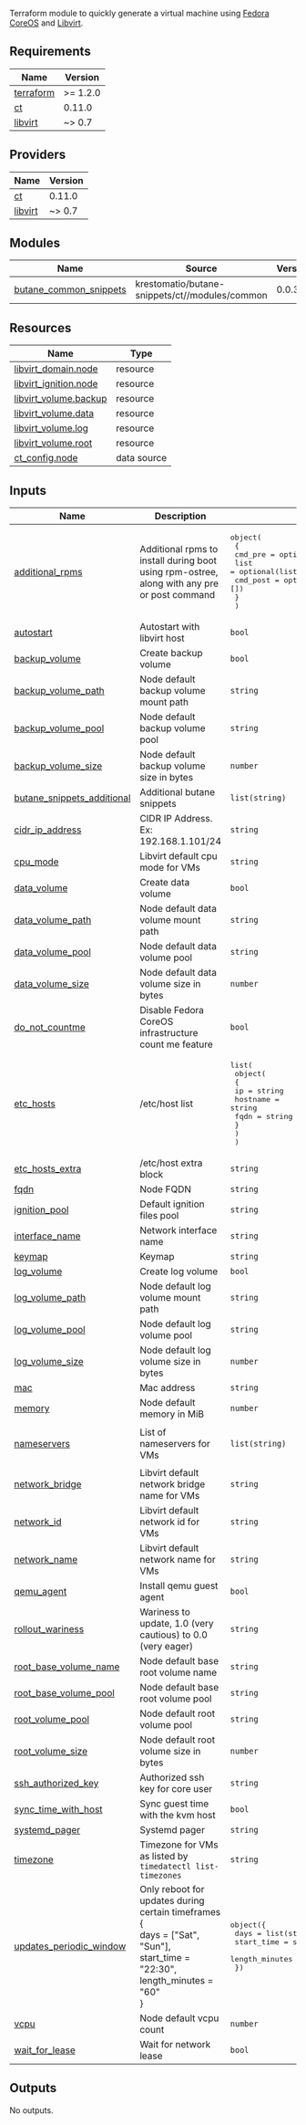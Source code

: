 Terraform module to quickly generate a virtual machine using [Fedora CoreOS](https://docs.fedoraproject.org/en-US/fedora-coreos/) and [Libvirt](https://libvirt.org/).

## Requirements

| Name                                                                      | Version  |
| ------------------------------------------------------------------------- | -------- |
| <a name="requirement_terraform"></a> [terraform](#requirement\_terraform) | >= 1.2.0 |
| <a name="requirement_ct"></a> [ct](#requirement\_ct)                      | 0.11.0   |
| <a name="requirement_libvirt"></a> [libvirt](#requirement\_libvirt)       | ~> 0.7   |

## Providers

| Name                                                          | Version |
| ------------------------------------------------------------- | ------- |
| <a name="provider_ct"></a> [ct](#provider\_ct)                | 0.11.0  |
| <a name="provider_libvirt"></a> [libvirt](#provider\_libvirt) | ~> 0.7  |

## Modules

| Name                                                                                                       | Source                                         | Version |
| ---------------------------------------------------------------------------------------------------------- | ---------------------------------------------- | ------- |
| <a name="module_butane_common_snippets"></a> [butane\_common\_snippets](#module\_butane\_common\_snippets) | krestomatio/butane-snippets/ct//modules/common | 0.0.3   |

## Resources

| Name                                                                                                              | Type        |
| ----------------------------------------------------------------------------------------------------------------- | ----------- |
| [libvirt_domain.node](https://registry.terraform.io/providers/dmacvicar/libvirt/latest/docs/resources/domain)     | resource    |
| [libvirt_ignition.node](https://registry.terraform.io/providers/dmacvicar/libvirt/latest/docs/resources/ignition) | resource    |
| [libvirt_volume.backup](https://registry.terraform.io/providers/dmacvicar/libvirt/latest/docs/resources/volume)   | resource    |
| [libvirt_volume.data](https://registry.terraform.io/providers/dmacvicar/libvirt/latest/docs/resources/volume)     | resource    |
| [libvirt_volume.log](https://registry.terraform.io/providers/dmacvicar/libvirt/latest/docs/resources/volume)      | resource    |
| [libvirt_volume.root](https://registry.terraform.io/providers/dmacvicar/libvirt/latest/docs/resources/volume)     | resource    |
| [ct_config.node](https://registry.terraform.io/providers/poseidon/ct/0.11.0/docs/data-sources/config)             | data source |

## Inputs

| Name                                                                                                                 | Description                                                                                                                                                   | Type                                                                                                                                                                                     | Default                                                                    | Required |
| -------------------------------------------------------------------------------------------------------------------- | ------------------------------------------------------------------------------------------------------------------------------------------------------------- | ---------------------------------------------------------------------------------------------------------------------------------------------------------------------------------------- | -------------------------------------------------------------------------- | :------: |
| <a name="input_additional_rpms"></a> [additional\_rpms](#input\_additional\_rpms)                                    | Additional rpms to install during boot using rpm-ostree, along with any pre or post command                                                                   | <pre>object(<br>    {<br>      cmd_pre  = optional(list(string), [])<br>      list     = optional(list(string), [])<br>      cmd_post = optional(list(string), [])<br>    }<br>  )</pre> | <pre>{<br>  "cmd_post": [],<br>  "cmd_pre": [],<br>  "list": []<br>}</pre> |    no    |
| <a name="input_autostart"></a> [autostart](#input\_autostart)                                                        | Autostart with libvirt host                                                                                                                                   | `bool`                                                                                                                                                                                   | `true`                                                                     |    no    |
| <a name="input_backup_volume"></a> [backup\_volume](#input\_backup\_volume)                                          | Create backup volume                                                                                                                                          | `bool`                                                                                                                                                                                   | `true`                                                                     |    no    |
| <a name="input_backup_volume_path"></a> [backup\_volume\_path](#input\_backup\_volume\_path)                         | Node default backup volume mount path                                                                                                                         | `string`                                                                                                                                                                                 | `"/var/mnt/backup"`                                                        |    no    |
| <a name="input_backup_volume_pool"></a> [backup\_volume\_pool](#input\_backup\_volume\_pool)                         | Node default backup volume pool                                                                                                                               | `string`                                                                                                                                                                                 | `null`                                                                     |    no    |
| <a name="input_backup_volume_size"></a> [backup\_volume\_size](#input\_backup\_volume\_size)                         | Node default backup volume size in bytes                                                                                                                      | `number`                                                                                                                                                                                 | `21474836480`                                                              |    no    |
| <a name="input_butane_snippets_additional"></a> [butane\_snippets\_additional](#input\_butane\_snippets\_additional) | Additional butane snippets                                                                                                                                    | `list(string)`                                                                                                                                                                           | `[]`                                                                       |    no    |
| <a name="input_cidr_ip_address"></a> [cidr\_ip\_address](#input\_cidr\_ip\_address)                                  | CIDR IP Address. Ex: 192.168.1.101/24                                                                                                                         | `string`                                                                                                                                                                                 | `null`                                                                     |    no    |
| <a name="input_cpu_mode"></a> [cpu\_mode](#input\_cpu\_mode)                                                         | Libvirt default cpu mode for VMs                                                                                                                              | `string`                                                                                                                                                                                 | `"host-passthrough"`                                                       |    no    |
| <a name="input_data_volume"></a> [data\_volume](#input\_data\_volume)                                                | Create data volume                                                                                                                                            | `bool`                                                                                                                                                                                   | `true`                                                                     |    no    |
| <a name="input_data_volume_path"></a> [data\_volume\_path](#input\_data\_volume\_path)                               | Node default data volume mount path                                                                                                                           | `string`                                                                                                                                                                                 | `"/var/mnt/data"`                                                          |    no    |
| <a name="input_data_volume_pool"></a> [data\_volume\_pool](#input\_data\_volume\_pool)                               | Node default data volume pool                                                                                                                                 | `string`                                                                                                                                                                                 | `null`                                                                     |    no    |
| <a name="input_data_volume_size"></a> [data\_volume\_size](#input\_data\_volume\_size)                               | Node default data volume size in bytes                                                                                                                        | `number`                                                                                                                                                                                 | `21474836480`                                                              |    no    |
| <a name="input_do_not_countme"></a> [do\_not\_countme](#input\_do\_not\_countme)                                     | Disable Fedora CoreOS infrastructure count me feature                                                                                                         | `bool`                                                                                                                                                                                   | `true`                                                                     |    no    |
| <a name="input_etc_hosts"></a> [etc\_hosts](#input\_etc\_hosts)                                                      | /etc/host list                                                                                                                                                | <pre>list(<br>    object(<br>      {<br>        ip       = string<br>        hostname = string<br>        fqdn     = string<br>      }<br>    )<br>  )</pre>                             | `null`                                                                     |    no    |
| <a name="input_etc_hosts_extra"></a> [etc\_hosts\_extra](#input\_etc\_hosts\_extra)                                  | /etc/host extra block                                                                                                                                         | `string`                                                                                                                                                                                 | `null`                                                                     |    no    |
| <a name="input_fqdn"></a> [fqdn](#input\_fqdn)                                                                       | Node FQDN                                                                                                                                                     | `string`                                                                                                                                                                                 | n/a                                                                        |   yes    |
| <a name="input_ignition_pool"></a> [ignition\_pool](#input\_ignition\_pool)                                          | Default ignition files pool                                                                                                                                   | `string`                                                                                                                                                                                 | `null`                                                                     |    no    |
| <a name="input_interface_name"></a> [interface\_name](#input\_interface\_name)                                       | Network interface name                                                                                                                                        | `string`                                                                                                                                                                                 | `null`                                                                     |    no    |
| <a name="input_keymap"></a> [keymap](#input\_keymap)                                                                 | Keymap                                                                                                                                                        | `string`                                                                                                                                                                                 | `null`                                                                     |    no    |
| <a name="input_log_volume"></a> [log\_volume](#input\_log\_volume)                                                   | Create log volume                                                                                                                                             | `bool`                                                                                                                                                                                   | `true`                                                                     |    no    |
| <a name="input_log_volume_path"></a> [log\_volume\_path](#input\_log\_volume\_path)                                  | Node default log volume mount path                                                                                                                            | `string`                                                                                                                                                                                 | `"/var/log"`                                                               |    no    |
| <a name="input_log_volume_pool"></a> [log\_volume\_pool](#input\_log\_volume\_pool)                                  | Node default log volume pool                                                                                                                                  | `string`                                                                                                                                                                                 | `null`                                                                     |    no    |
| <a name="input_log_volume_size"></a> [log\_volume\_size](#input\_log\_volume\_size)                                  | Node default log volume size in bytes                                                                                                                         | `number`                                                                                                                                                                                 | `5368709120`                                                               |    no    |
| <a name="input_mac"></a> [mac](#input\_mac)                                                                          | Mac address                                                                                                                                                   | `string`                                                                                                                                                                                 | `null`                                                                     |    no    |
| <a name="input_memory"></a> [memory](#input\_memory)                                                                 | Node default memory in MiB                                                                                                                                    | `number`                                                                                                                                                                                 | `512`                                                                      |    no    |
| <a name="input_nameservers"></a> [nameservers](#input\_nameservers)                                                  | List of nameservers for VMs                                                                                                                                   | `list(string)`                                                                                                                                                                           | <pre>[<br>  "8.8.8.8"<br>]</pre>                                           |    no    |
| <a name="input_network_bridge"></a> [network\_bridge](#input\_network\_bridge)                                       | Libvirt default network bridge name for VMs                                                                                                                   | `string`                                                                                                                                                                                 | `null`                                                                     |    no    |
| <a name="input_network_id"></a> [network\_id](#input\_network\_id)                                                   | Libvirt default network id for VMs                                                                                                                            | `string`                                                                                                                                                                                 | `null`                                                                     |    no    |
| <a name="input_network_name"></a> [network\_name](#input\_network\_name)                                             | Libvirt default network name for VMs                                                                                                                          | `string`                                                                                                                                                                                 | `null`                                                                     |    no    |
| <a name="input_qemu_agent"></a> [qemu\_agent](#input\_qemu\_agent)                                                   | Install qemu guest agent                                                                                                                                      | `bool`                                                                                                                                                                                   | `true`                                                                     |    no    |
| <a name="input_rollout_wariness"></a> [rollout\_wariness](#input\_rollout\_wariness)                                 | Wariness to update, 1.0 (very cautious) to 0.0 (very eager)                                                                                                   | `string`                                                                                                                                                                                 | `null`                                                                     |    no    |
| <a name="input_root_base_volume_name"></a> [root\_base\_volume\_name](#input\_root\_base\_volume\_name)              | Node default base root volume name                                                                                                                            | `string`                                                                                                                                                                                 | n/a                                                                        |   yes    |
| <a name="input_root_base_volume_pool"></a> [root\_base\_volume\_pool](#input\_root\_base\_volume\_pool)              | Node default base root volume pool                                                                                                                            | `string`                                                                                                                                                                                 | `null`                                                                     |    no    |
| <a name="input_root_volume_pool"></a> [root\_volume\_pool](#input\_root\_volume\_pool)                               | Node default root volume pool                                                                                                                                 | `string`                                                                                                                                                                                 | `null`                                                                     |    no    |
| <a name="input_root_volume_size"></a> [root\_volume\_size](#input\_root\_volume\_size)                               | Node default root volume size in bytes                                                                                                                        | `number`                                                                                                                                                                                 | `21474836480`                                                              |    no    |
| <a name="input_ssh_authorized_key"></a> [ssh\_authorized\_key](#input\_ssh\_authorized\_key)                         | Authorized ssh key for core user                                                                                                                              | `string`                                                                                                                                                                                 | n/a                                                                        |   yes    |
| <a name="input_sync_time_with_host"></a> [sync\_time\_with\_host](#input\_sync\_time\_with\_host)                    | Sync guest time with the kvm host                                                                                                                             | `bool`                                                                                                                                                                                   | `true`                                                                     |    no    |
| <a name="input_systemd_pager"></a> [systemd\_pager](#input\_systemd\_pager)                                          | Systemd pager                                                                                                                                                 | `string`                                                                                                                                                                                 | `"cat"`                                                                    |    no    |
| <a name="input_timezone"></a> [timezone](#input\_timezone)                                                           | Timezone for VMs as listed by `timedatectl list-timezones`                                                                                                    | `string`                                                                                                                                                                                 | `null`                                                                     |    no    |
| <a name="input_updates_periodic_window"></a> [updates\_periodic\_window](#input\_updates\_periodic\_window)          | Only reboot for updates during certain timeframes<br>{<br>  days           = ["Sat", "Sun"],<br>  start\_time     = "22:30",<br>  length\_minutes = "60"<br>} | <pre>object({<br>    days           = list(string)<br>    start_time     = string<br>    length_minutes = string<br>  })</pre>                                                           | `null`                                                                     |    no    |
| <a name="input_vcpu"></a> [vcpu](#input\_vcpu)                                                                       | Node default vcpu count                                                                                                                                       | `number`                                                                                                                                                                                 | `1`                                                                        |    no    |
| <a name="input_wait_for_lease"></a> [wait\_for\_lease](#input\_wait\_for\_lease)                                     | Wait for network lease                                                                                                                                        | `bool`                                                                                                                                                                                   | `false`                                                                    |    no    |

## Outputs

No outputs.
